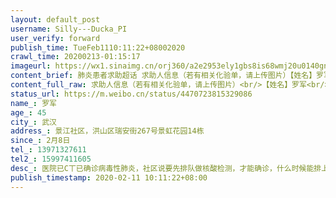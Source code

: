 ```yaml
---
layout: default_post
username: Silly---Ducka_PI
user_verify: forward
publish_time: TueFeb1110:11:22+08002020
crawl_time: 20200213-01:15:17
imageurl: https://wx1.sinaimg.cn/orj360/a2e2953ely1gbs8is68wmj20u0140gns.jpg,https://wx4.sinaimg.cn/orj360/a2e2953ely1gbs8isf0a5j20u0140405.jpg,https://wx4.sinaimg.cn/orj360/a2e2953ely1gbs8iso277j20u014075h.jpg
content_brief: 肺炎患者求助超话 求助人信息（若有相关化验单，请上传图片）【姓名】罗军【年龄】45【所在城市】武汉【所在小区、社区】景江社区，洪山区瑞安街267号景虹花园14栋【患病时间】2月8日【联系方式】13971327611【其他紧急联系人】15997411605【病情描述】医院已C丅已确诊病毒性肺炎，社区说 ...全文
content_full_raw: 求助人信息（若有相关化验单，请上传图片）<br/>【姓名】罗军<br/>【年龄】45<br/>【所在城市】武汉<br/>【所在小区、社区】景江社区，洪山区瑞安街267号景虹花园14栋<br/>【患病时间】2月8日<br/>【联系方式】13971327611<br/>【其他紧急联系人】15997411605<br/>【病情描述】医院已C丅已确诊病毒性肺炎，社区说要先排队做核酸检测，才能确诊，什么时候能排上号？？？做核酸？病人浑身无力，有心脏病史等不了，求助早日安排吧，罗军父亲已经重病肺炎，
status_url: https://m.weibo.cn/status/4470723815329086
name_: 罗军
age_: 45
city_: 武汉
address_: 景江社区，洪山区瑞安街267号景虹花园14栋
since_: 2月8日
tel_: 13971327611
tel2_: 15997411605
desc_: 医院已C丅已确诊病毒性肺炎，社区说要先排队做核酸检测，才能确诊，什么时候能排上号？？？做核酸？病人浑身无力，有心脏病史等不了，求助早日安排吧，罗军父亲已经重病肺炎，
publish_timestamp: 2020-02-11 10:11:22+08:00
---
```

